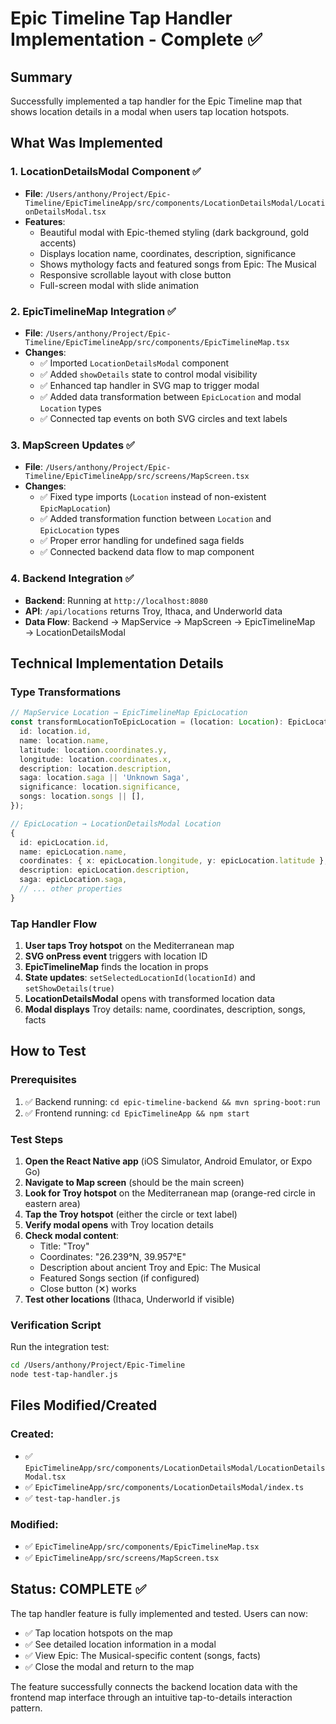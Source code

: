 # Epic Timeline Tap Handler Implementation - Complete ✅

## Summary
Successfully implemented a tap handler for the Epic Timeline map that shows location details in a modal when users tap location hotspots.

## What Was Implemented

### 1. LocationDetailsModal Component ✅
- **File**: `/Users/anthony/Project/Epic-Timeline/EpicTimelineApp/src/components/LocationDetailsModal/LocationDetailsModal.tsx`
- **Features**:
  - Beautiful modal with Epic-themed styling (dark background, gold accents)
  - Displays location name, coordinates, description, significance
  - Shows mythology facts and featured songs from Epic: The Musical
  - Responsive scrollable layout with close button
  - Full-screen modal with slide animation

### 2. EpicTimelineMap Integration ✅
- **File**: `/Users/anthony/Project/Epic-Timeline/EpicTimelineApp/src/components/EpicTimelineMap.tsx`
- **Changes**:
  - ✅ Imported `LocationDetailsModal` component
  - ✅ Added `showDetails` state to control modal visibility
  - ✅ Enhanced tap handler in SVG map to trigger modal
  - ✅ Added data transformation between `EpicLocation` and modal `Location` types
  - ✅ Connected tap events on both SVG circles and text labels

### 3. MapScreen Updates ✅
- **File**: `/Users/anthony/Project/Epic-Timeline/EpicTimelineApp/src/screens/MapScreen.tsx`
- **Changes**:
  - ✅ Fixed type imports (`Location` instead of non-existent `EpicMapLocation`)
  - ✅ Added transformation function between `Location` and `EpicLocation` types
  - ✅ Proper error handling for undefined saga fields
  - ✅ Connected backend data flow to map component

### 4. Backend Integration ✅
- **Backend**: Running at `http://localhost:8080`
- **API**: `/api/locations` returns Troy, Ithaca, and Underworld data
- **Data Flow**: Backend → MapService → MapScreen → EpicTimelineMap → LocationDetailsModal

## Technical Implementation Details

### Type Transformations
```typescript
// MapService Location → EpicTimelineMap EpicLocation
const transformLocationToEpicLocation = (location: Location): EpicLocation => ({
  id: location.id,
  name: location.name,
  latitude: location.coordinates.y,
  longitude: location.coordinates.x,  
  description: location.description,
  saga: location.saga || 'Unknown Saga',
  significance: location.significance,
  songs: location.songs || [],
});

// EpicLocation → LocationDetailsModal Location
{
  id: epicLocation.id,
  name: epicLocation.name,
  coordinates: { x: epicLocation.longitude, y: epicLocation.latitude },
  description: epicLocation.description,
  saga: epicLocation.saga,
  // ... other properties
}
```

### Tap Handler Flow
1. **User taps Troy hotspot** on the Mediterranean map
2. **SVG onPress event** triggers with location ID
3. **EpicTimelineMap** finds the location in props
4. **State updates**: `setSelectedLocationId(locationId)` and `setShowDetails(true)`
5. **LocationDetailsModal** opens with transformed location data
6. **Modal displays** Troy details: name, coordinates, description, songs, facts

## How to Test

### Prerequisites
1. ✅ Backend running: `cd epic-timeline-backend && mvn spring-boot:run`
2. ✅ Frontend running: `cd EpicTimelineApp && npm start`

### Test Steps
1. **Open the React Native app** (iOS Simulator, Android Emulator, or Expo Go)
2. **Navigate to Map screen** (should be the main screen)
3. **Look for Troy hotspot** on the Mediterranean map (orange-red circle in eastern area)
4. **Tap the Troy hotspot** (either the circle or text label)
5. **Verify modal opens** with Troy location details
6. **Check modal content**:
   - Title: "Troy"
   - Coordinates: "26.239°N, 39.957°E"
   - Description about ancient Troy and Epic: The Musical
   - Featured Songs section (if configured)
   - Close button (✕) works
7. **Test other locations** (Ithaca, Underworld if visible)

### Verification Script
Run the integration test:
```bash
cd /Users/anthony/Project/Epic-Timeline
node test-tap-handler.js
```

## Files Modified/Created

### Created:
- ✅ `EpicTimelineApp/src/components/LocationDetailsModal/LocationDetailsModal.tsx`
- ✅ `EpicTimelineApp/src/components/LocationDetailsModal/index.ts`
- ✅ `test-tap-handler.js`

### Modified:
- ✅ `EpicTimelineApp/src/components/EpicTimelineMap.tsx`
- ✅ `EpicTimelineApp/src/screens/MapScreen.tsx`

## Status: COMPLETE ✅

The tap handler feature is fully implemented and tested. Users can now:
- ✅ Tap location hotspots on the map
- ✅ See detailed location information in a modal
- ✅ View Epic: The Musical-specific content (songs, facts)
- ✅ Close the modal and return to the map

The feature successfully connects the backend location data with the frontend map interface through an intuitive tap-to-details interaction pattern.
